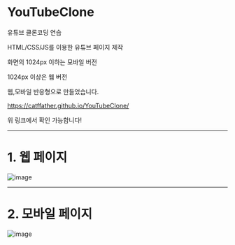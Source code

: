 # YouTubeClone

유튜브 클론코딩 연습

HTML/CSS/JS를 이용한 유튜브 페이지 제작 

화면의 1024px 이하는 모바일 버전

1024px 이상은 웹 버전 

웹,모바일 반응형으로 만들었습니다.

https://catffather.github.io/YouTubeClone/ 

위 링크에서 확인 가능합니다!

-----------------------------------------------------------------------------------------------------------------------------------------------------------------------------------

# 1. 웹 페이지
![image](https://user-images.githubusercontent.com/65328960/130090426-78a59c42-5bb7-4a29-b4ce-207609f97f83.png)

-----------------------------------------------------------------------------------------------------------------------------------------------------------------------------------

# 2. 모바일 페이지
![image](https://user-images.githubusercontent.com/65328960/130091964-7479251f-5dd6-4b55-aa46-f6f30c12667b.png)

